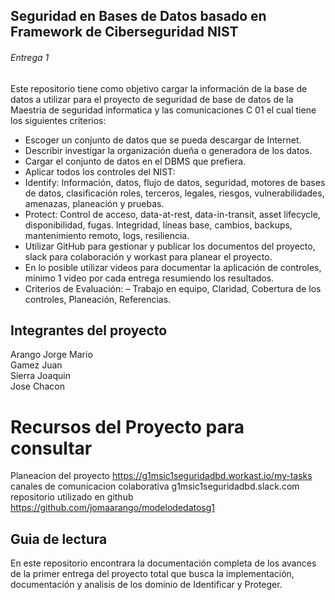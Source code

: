 ## Seguridad en Bases de Datos basado en Framework de Ciberseguridad NIST ## 
###### Entrega 1 ######
Este repositorio tiene como objetivo cargar la información de la base de datos a utilizar para el proyecto de seguridad de base de datos de la Maestria de seguridad informatica y las comunicaciones C 01 el cual tiene los siguientes criterios:

* Escoger un conjunto de datos que se pueda descargar de Internet.
* Describir investigar la organización dueña o generadora de los datos.
* Cargar el conjunto de datos en el DBMS que prefiera.
* Aplicar todos los controles del NIST:
 * Identify:
Información, datos, flujo de datos, seguridad, motores de bases de datos, clasificación
roles, terceros, legales, riesgos, vulnerabilidades, amenazas, planeación y pruebas. 
  * Protect:
Control de acceso, data-at-rest, data-in-transit, asset lifecycle, disponibilidad, fugas.
Integridad, líneas base, cambios, backups, mantenimiento remoto, logs, resiliencia. 
* Utilizar GitHub para gestionar y publicar los documentos del proyecto, slack para
colaboración y workast para planear el proyecto.
* En lo posible utilizar videos para documentar la aplicación de controles, mínimo 1
video por cada entrega resumiendo los resultados.
* Criterios de Evaluación:
– Trabajo en equipo, Claridad, Cobertura de los controles, Planeación, Referencias.

## Integrantes  del proyecto

Arango Jorge Mario   
Gamez Juan  
Sierra Joaquin     
Jose Chacon    

# Recursos del Proyecto para consultar 

Planeacion del proyecto  https://g1msic1seguridadbd.workast.io/my-tasks    
canales de comunicacion colaborativa  g1msic1seguridadbd.slack.com    
repositorio utilizado en github https://github.com/jomaarango/modelodedatosg1  


## Guia de lectura

En este repositorio encontrara la documentación completa de los avances de la primer entrega del proyecto total que busca la implementación, documentación y analisis de los dominio de Identificar y Proteger.
